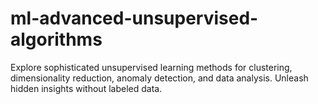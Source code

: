 # ml-advanced-unsupervised-algorithms
Explore sophisticated unsupervised learning methods for clustering, dimensionality reduction, anomaly detection, and data analysis. Unleash hidden insights without labeled data.
